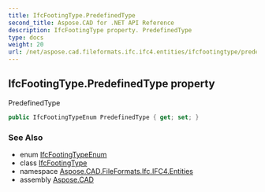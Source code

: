 ```yaml
---
title: IfcFootingType.PredefinedType
second_title: Aspose.CAD for .NET API Reference
description: IfcFootingType property. PredefinedType
type: docs
weight: 20
url: /net/aspose.cad.fileformats.ifc.ifc4.entities/ifcfootingtype/predefinedtype/
---
```

## IfcFootingType.PredefinedType property

PredefinedType

```csharp
public IfcFootingTypeEnum PredefinedType { get; set; }
```

### See Also

* enum [IfcFootingTypeEnum](../../../aspose.cad.fileformats.ifc.ifc4.types/ifcfootingtypeenum/)
* class [IfcFootingType](../)
* namespace [Aspose.CAD.FileFormats.Ifc.IFC4.Entities](../../ifcfootingtype/)
* assembly [Aspose.CAD](../../../)


